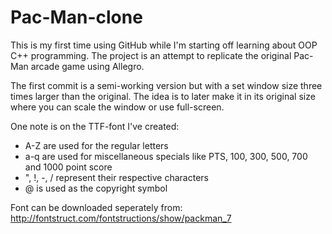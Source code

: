Pac-Man-clone
=============

This is my first time using GitHub while I'm starting off learning about OOP C++ programming. The project is an attempt to replicate the original Pac-Man arcade game using Allegro.

The first commit is a semi-working version but with a set window size three times larger than the original. The idea is to later make it in its original size where you can scale the window or use full-screen.

One note is on the TTF-font I've created:

* A-Z are used for the regular letters
* a-q are used for miscellaneous specials like PTS, 100, 300, 500, 700 and 1000 point score
* ", !, -, / represent their respective characters
* @ is used as the copyright symbol

Font can be downloaded seperately from: http://fontstruct.com/fontstructions/show/packman_7
